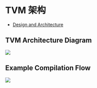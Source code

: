 # TVM 架构

- [Design and Architecture](https://tvm.apache.org/docs/arch/index.html)

## TVM Architecture Diagram

![](https://raw.githubusercontent.com/tlc-pack/web-data/main/images/design/tvm_static_overview.svg)

## Example Compilation Flow

![](https://raw.githubusercontent.com/tlc-pack/web-data/main/images/design/tvm_dyn_workflow.svg)
